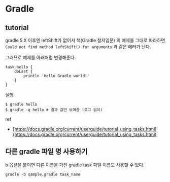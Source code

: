 # Gradle


## tutorial 

gradle 5.X 이후엔 leftShift가 없어서 책(Gradle 철저입문) 의 예제를 그대로 따라하면 `Could not find method leftShift() for arguments` 과 같은 에러가 난다.

그러므로 예제를 아래처럼 변경해준다.

```
task hello {
    doLast {
        println 'Hello Gradle world!'
    }
}
```

실행
```
$ gradle hello
$ gradle -q hello # 결과 값만 보여줌 (로그 없이)
```

ref
- [https://docs.gradle.org/current/userguide/tutorial_using_tasks.html](https://docs.gradle.org/current/userguide/tutorial_using_tasks.html)


## 다른 gradle 파일 명 사용하기

b 옵션을 붙이면 다른 이름을 가진 gradle task 파일 이름도 사용할 수 있다.

```
gradle -b sample.gradle task_name
```

